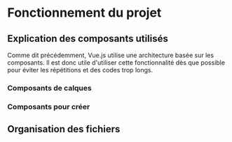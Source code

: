 # Fonctionnement du projet

## Explication des composants utilisés

Comme dit précédemment, Vue.js utilise une architecture basée sur les composants. Il est donc utile d'utiliser cette fonctionnalité dès que possible pour éviter les répétitions et des codes trop longs.
### Composants de calques


### Composants pour créer 

## Organisation des fichiers

### 




